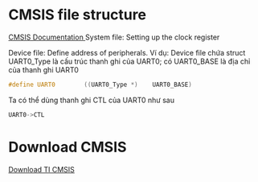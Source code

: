
# CMSIS file structure
[ CMSIS Documentation ](https://www.keil.com/pack/doc/cmsis/Core/html/templates_pg.html)
System file: Setting up the clock register

Device file: Define address of peripherals. 
Ví dụ: Device file chứa struct UART0_Type là cấu trúc thanh ghi của UART0; có UART0_BASE là địa chỉ của thanh ghi UART0
```c
#define UART0        ((UART0_Type *)    UART0_BASE)
```
Ta có thể dùng thanh ghi CTL của UART0 như sau
```c
UART0->CTL
```
# Download CMSIS
[Download TI CMSIS ](https://www.ti.com/tool/CMSIS_DSP_HEADERS)